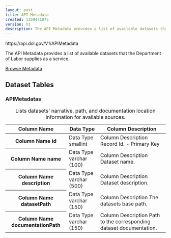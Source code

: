 ```yaml
---
layout: post
title: API Metadata
created: 1359471075
version: V1
description: The API Metadata provides a list of available datasets that the Department of Labor supplies as a service.
---
```


<div class="force_wrap apiurl">
<p>https://api.dol.gov/V1/APIMetadata</p>
</div>

<p>The API Metadata provides a list of available datasets that the Department of Labor supplies as a service.</p>

<a href ="http://api.dol.gov/V1/APIMetadata/$metadata" class="button radius button_dataset">Browse Metadata</a>

## Dataset Tables  

<div>
	<h3>APIMetadatas</h3>
	<table class="accessible responsive" summary="Lists datasets' narrative, path, and documentation location information for available sources.">
		<caption>Lists datasets' narrative, path, and documentation location information for available sources.</caption>
		<thead>
			<tr>
				<th scope="col">Column Name</th>
				<th scope="col">Data Type</th>
				<th scope="col">Column Description</th>
			</tr>
		</thead>
		<tbody>
			<tr>
				<th scope="row">
					<span class="small">Column Name</span>
					id
				</th>
				<td>
					<span class="small">Data Type</span>
					smallint
				</td>
				<td>
					<span class="small">Column Description</span>
					Record Id. - Primary Key
				</td>
			</tr>
			<tr>
				<th scope="row">
					<span class="small">Column Name</span>
					name
				</th>
				<td>
					<span class="small">Data Type</span>
					varchar (100)
				</td>
				<td>
					<span class="small">Column Description</span>
					Dataset name.
				</td>
			</tr>
			<tr>
				<th scope="row">
					<span class="small">Column Name</span>
					description
				</th>
				<td>
					<span class="small">Data Type</span>
					varchar (500)
				</td>
				<td>
					<span class="small">Column Description</span>
					Dataset description.
				</td>
			</tr>
			<tr>
				<th scope="row">
					<span class="small">Column Name</span>
					datasetPath
				</th>
				<td>
					<span class="small">Data Type</span>
					varchar (150)
				</td>
				<td>
					<span class="small">Column Description</span>
					The datasets base path.
				</td>
			</tr>
			<tr>
				<th scope="row">
					<span class="small">Column Name</span>
					documentationPath
				</th>
				<td>
					<span class="small">Data Type</span>
					varchar (150)
				</td>
				<td>
					<span class="small">Column Description</span>
					Path to the corresponding dataset documentation.
				</td>
			</tr>
		</tbody>
	</table>
</div>
